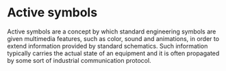 # Active symbols

Active symbols are a concept by which standard engineering symbols are given
multimedia features, such as color, sound and animations, in order to extend
information provided by standard schematics. Such information typically carries
the actual state of an equipment and it is often propagated by some sort of
industrial communication protocol.